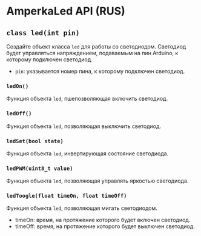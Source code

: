 # AmperkaLed API (RUS)

## `class led(int pin)`
Создайте объект класса `led` для работы со светодиодом.
Светодиод будет управляться напряждением, подаваемым на пин Arduino, к которому подключен светодиод. 
- `pin`: указывается номер пина, к которому подключен светодиод.

### `ledOn()`
Функция объекта `led`, пшепозволяющая включить светодиод.

### `ledOff()`
Функция объекта `led`, позволяющая выключить светодиод.

### `ledSet(bool state)`
Функция объекта `led`, инвертирующая состояние светодиода.

### `ledPWM(uint8_t value)`
Функция объекта `led`, позволяющая управлять яркостью светодиода.

### `ledToogle(float timeOn, float timeOff)`
Функция объекта `led`, позволяющая мигать светодиодом.
- timeOn: время, на протяжение которого будет включен светодиод.
- timeOff: время, на протяжение которого будет выключен светодиод.